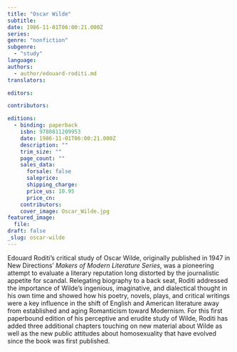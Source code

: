 ```yaml
---
title: "Oscar Wilde"
subtitle:
date: 1986-11-01T06:00:21.000Z
series:
genre: "nonfiction"
subgenre:
  - "study"
language:
authors:
  - author/edouard-roditi.md
translators:

editors:

contributors:

editions:
  - binding: paperback
    isbn: 9780811209953
    date: 1986-11-01T06:00:21.000Z
    description: ""
    trim_size: ""
    page_count: ""
    sales_data:
      forsale: false
      saleprice:
      shipping_charge:
      price_us: 10.95
      price_cn:
    contributors:
    cover_image: Oscar_Wilde.jpg
featured_image:
  file:
draft: false
_slug: oscar-wilde
---
```


Edouard Roditi’s critical study of Oscar Wilde, originally published in 1947 in New Directions’ _Makers of Modern Literature Series_, was a pioneering attempt to evaluate a literary reputation long distorted by the journalistic appetite for scandal. Relegating biography to a back seat, Roditi addressed the importance of Wilde’s ingenious, imaginative, and dialectical thought in his own time and showed how his poetry, novels, plays, and critical writings were a key influence in the shift of English and American literature away from established and aging Romanticism toward Modernism. For this first paperbound edition of his perceptive and erudite study of Wilde, Roditi has added three additional chapters touching on new material about Wilde as well as the new public attitudes about homosexuality that have evolved since the book was first published.

